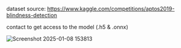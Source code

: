 dataset source: https://www.kaggle.com/competitions/aptos2019-blindness-detection

contact to get access to the model (.h5 & .onnx)

![Screenshot 2025-01-08 153813](https://github.com/user-attachments/assets/533717ab-6471-423b-a232-dc955d53c307)
